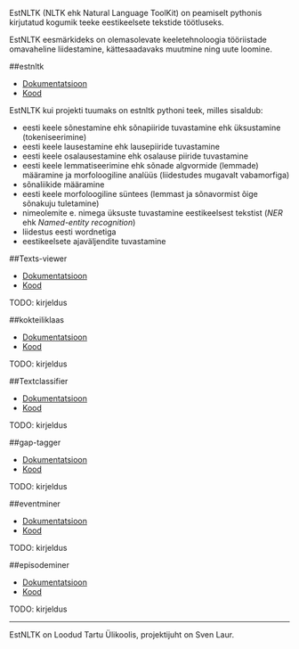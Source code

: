 

EstNLTK (NLTK ehk Natural Language ToolKit) on peamiselt pythonis kirjutatud kogumik teeke eestikeelsete tekstide töötluseks.

EstNLTK eesmärkideks on olemasolevate keeletehnoloogia tööriistade omavaheline liidestamine, kättesaadavaks muutmine ning uute loomine.
 
 
##estnltk

* [Dokumentatsioon](http://estnltk.github.io/estnltk)
* [Kood](http://github.com/estnltk/estnltk)

EstNLTK kui projekti tuumaks on estnltk pythoni teek, milles sisaldub:

* eesti keele sõnestamine ehk sõnapiiride tuvastamine ehk üksustamine (tokeniseerimine)
* eesti keele lausestamine ehk lausepiiride tuvastamine
* eesti keele osalausestamine ehk osalause piiride tuvastamine
* eesti keele lemmatiseerimine ehk sõnade algvormide (lemmade) määramine ja morfoloogiline analüüs (liidestudes mugavalt vabamorfiga)
* sõnaliikide määramine
* eesti keele morfoloogiline süntees (lemmast ja sõnavormist õige sõnakuju tuletamine)
* nimeolemite e. nimega üksuste tuvastamine eestikeelsest tekstist (*NER* ehk *Named-entity recognition*)
* liidestus eesti wordnetiga
* eestikeelsete ajaväljendite tuvastamine

##Texts-viewer

* [Dokumentatsioon](TODO)
* [Kood](TODO)

TODO: kirjeldus

##kokteiliklaas

* [Dokumentatsioon](TODO)
* [Kood](TODO)

TODO: kirjeldus

##Textclassifier

* [Dokumentatsioon](TODO)
* [Kood](TODO)


TODO: kirjeldus

##gap-tagger

* [Dokumentatsioon](TODO)
* [Kood](TODO)

TODO: kirjeldus

##eventminer

* [Dokumentatsioon](TODO)
* [Kood](TODO)

TODO: kirjeldus

##episodeminer

* [Dokumentatsioon](TODO)
* [Kood](TODO)


TODO: kirjeldus




--------- 

EstNLTK on Loodud Tartu Ülikoolis, projektijuht on Sven Laur.
